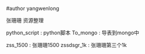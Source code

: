 #author yangwenlong


张珊珊 资源整理

python_script   :   python脚本
To_mongo        :   导表到mongo中

zss_1500        :   张珊珊1500
zssdsgr_1k      :   张珊珊第三个1k

